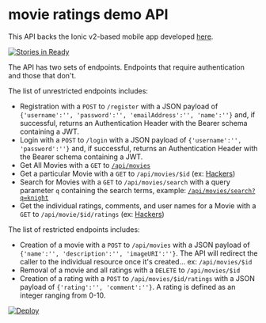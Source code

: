 # movie ratings demo API

This API backs the Ionic v2-based mobile app developed [here](https://github.com/joshdurbin/movie-ratings-demo-mobile).

[![Stories in Ready](https://badge.waffle.io/joshdurbin/movie-ratings-demo.png?label=ready&title=Ready)](https://waffle.io/joshdurbin/movie-ratings-demo)

The API has two sets of endpoints. Endpoints that require authentication and those that don't.

The list of unrestricted endpoints includes:

* Registration with a `POST` to `/register` with a JSON payload of `{'username':'', 'password':'', 'emailAddress':'', 'name':''}` and, if successful, returns an Authentication Header with the Bearer schema containing a JWT.
* Login with a `POST` to `/login` with a JSON payload of `{'username':'', 'password':''}` and, if successful, returns an Authentication Header with the Bearer schema containing a JWT.
* Get All Movies with a `GET` to [`/api/movies`](https://movie-ratings-demo.herokuapp.com/api/movies)
* Get a particular Movie with a `GET` to `/api/movies/$id` (ex: [Hackers](https://movie-ratings-demo.herokuapp.com/api/movies/5734c5396914c80003018b87))
* Search for Movies with a `GET` to `/api/movies/search` with a query parameter `q` containing the search terms, example: [`/api/movies/search?q=knight`](https://movie-ratings-demo.herokuapp.com/api/movies/search?q=blood)
* Get the individual ratings, comments, and user names for a Movie with a `GET` to `/api/movie/$id/ratings` (ex: [Hackers](https://movie-ratings-demo.herokuapp.com/api/movies/5734c5396914c80003018b87/ratings))

The list of restricted endpoints includes:

* Creation of a movie with a `POST` to `/api/movies` with a JSON payload of `{'name':'', 'description':'', 'imageURI':''}`. The API will redirect the caller to the individual resource once it's created... ex: `/api/movies/$id`
* Removal of a movie and all ratings with a `DELETE` to `/api/movies/$id`
* Creation of a rating with a `POST` to `/api/movies/$id/ratings` with a JSON payload of `{'rating':'', 'comment':''}`. A rating is defined as an integer ranging from 0-10.

[![Deploy](https://www.herokucdn.com/deploy/button.png)](https://heroku.com/deploy?template=https://github.com/joshdurbin/movie-ratings-demo)
